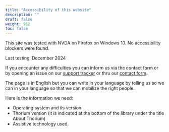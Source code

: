 ```yaml
---
title: "Accessibility of this website"
description: ""
draft: false
weight: 912
toc: false
---
```


This site was tested with NVDA on Firefox on Windows 10. 
No accessibility blockers were found.

Last testing: December 2024

If you encounter any difficulties you can inform us via the 
contact form or by opening an issue on our 
[support tracker](https://github.com/edrlab/thorium-reader-doc/issues/new) or thru our [contact form](https://www.edrlab.org/contact/).

The page is in English but you can write in your language by telling us so we can 
in your language so that we can mobilize the right people.

Here is the information we need:

* Operating system and its version
* Thorium version (it is indicated at the bottom of the library under the title About Thorium)
* Assistive technology used.
